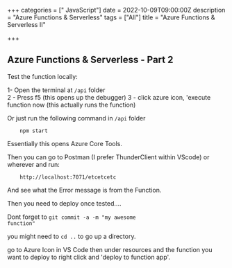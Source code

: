 +++
categories = [" JavaScript"]
date = 2022-10-09T09:00:00Z
description = "Azure Functions & Serverless"
tags = ["All"]
title = "Azure Functions & Serverless II"

+++

## Azure Functions & Serverless - Part 2

Test the function locally:

1-  Open the terminal at <code>/api</code> folder  
2 - Press f5 (this opens up the debugger)
3 - click azure icon, 'execute function now (this actually runs the function)

Or just run the following command in <code>/api</code> folder  

        npm start

Essentially this opens Azure Core Tools.

Then you can go to Postman (I prefer ThunderClient within VScode) or wherever and run:

        http://localhost:7071/etcetcetc

And see what the Error message is from the Function. 

Then you need to deploy once tested....

Dont forget to <code>git commit -a -m "my awesome function"</code> 

you might need to <code>cd ..</code> to go up a directory.

go to Azure Icon in VS Code then under resources and the function you want to deploy to right click and 'deploy to function app'.

